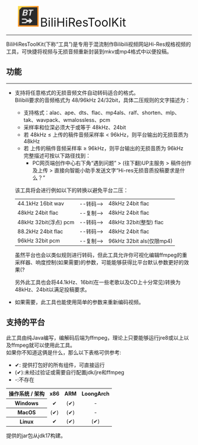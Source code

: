 <span>
    <img style="width:56px;margin-left:32px;margin-top:16px" src="src/main/resources/icon.svg" alt="logo">
</span>
<span style="font-size:32px">
    BiliHiResToolKit
</span>

***

BiliHiResToolKit(下称“工具”)是专用于混流制作Bilibili视频网站Hi-Res规格视频的工具，可快捷将视频与无损音频重新封装到mkv或mp4格式中以便投稿。

## 功能

***

- 支持将任意格式的无损音频文件自动转码适合的格式。  
    Bilibili要求的音频格式为 48/96kHz 24/32bit，具体二压规则的文字描述为：
  - 支持格式：alac、ape、dts、flac、mp4als、ralf、shorten、mlp、tak、wavpack、wmalossless、pcm  
  - 采样率和位深必须大于或等于 48kHz、24bit
  - 若 48kHz ≤ 上传的稿件音频采样率 < 96kHz，则平台输出的无损音质为 48kHz 
  - 若 上传的稿件音频采样率 ≥ 96kHz，则平台输出的无损音质为 96kHz  
  完整描述可按以下路径找到：  
    - PC网页端创作中心右下角“遇到问题” > (往下翻)UP主服务 > 稿件创作及上传 > 直接向智能小助手发送文字“Hi-res无损音质投稿要求是什么？”  
    
  该工具将会进行例如以下的转换以避免平台二压：  
    <table>
        <tr>
            <td>44.1kHz 16bit wav</td>
            <td>--转码--></td>
            <td>48kHz 24bit flac</td>
        </tr>
        <tr>
            <td>48kHz 24bit flac</td>
            <td>--复制--></td>
            <td>48kHz 24bit flac</td>
        </tr>
        <tr>
            <td>48kHz 32bit(浮点) pcm</td>
            <td>--转码--></td>
            <td>48kHz 32bit(整型) flac</td>
        </tr>
        <tr>
            <td>88.2kHz 24bit flac</td>
            <td>--转码--></td>
            <td>48kHz 24bit flac</td>
        </tr>
        <tr>
            <td>96kHz 32bit pcm</td>
            <td>--复制--></td>
            <td>96kHz 32bit als(仅限mp4)</td>
        </tr>
    </table>
  虽然平台也会以类似规则进行转码，但此工具允许你可视化编辑ffmpeg的重采样器、响度控制(如果需要)的参数，可能能够获得比平台默认参数更好的效果(?
  
  另外此工具也会将44.1kHz、16bit(在一些老歌以及CD上十分常见)转换为48kHz、24bit以满足投稿要求。
- 如果需要，此工具也能使用简单的参数来重新编码视频。

## 支持的平台
此工具由纯Java编写，编解码后端为ffmpeg，理论上只要能够运行jre8或以上以及ffmpeg就可以使用此工具。  
如果你不知道这俩是什么，那么以下表格可供参考:
- ✔: 提供打包好的所有组件，可直接运行
- (✔):未经过验证或需要自行配置jdk/jre和ffmpeg
- -:不存在

<table style="text-align:center">
    <tr>
        <th>操作系统 / 架构</th>
        <th>x86</th>
        <th>ARM</th>
        <th>LoongArch</th>
    </tr>
    <tr>
        <th>Windows</th>
        <td>✔</td>
        <td>(✔)</td>
        <td>-</td>
    </tr>
    <tr>
        <th>MacOS</th>
        <td>(✔)</td>
        <td>(✔)</td>
        <td>-</td>
    </tr>
    <tr>
        <th>Linux</th>
        <td>✔</td>
        <td>(✔)</td>
        <td>(✔)</td>
    </tr>
</table>
提供的jar包从jdk17构建。